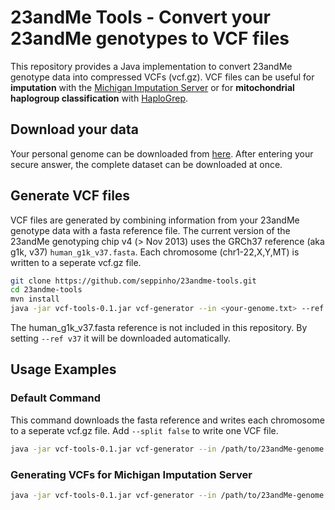 # 23andMe Tools - Convert your 23andMe genotypes to VCF files

This repository provides a Java implementation to convert 23andMe genotype data into compressed VCFs (vcf.gz). VCF files can be useful for **imputation** with the [Michigan Imputation Server](https://imputationserver.sph.umich.edu) or for **mitochondrial haplogroup classification** with [HaploGrep](http://haplogrep.uibk.ac.at).

## Download your data
Your personal genome can be downloaded from [here](https://www.23andme.com/you/download). After entering your secure answer, the complete dataset can be downloaded at once.

## Generate VCF files
VCF files are generated by combining information from your 23andMe genotype data with a fasta reference file. The current version of the 23andMe genotyping chip v4 (> Nov 2013) uses the GRCh37 reference (aka g1k, v37) ```human_g1k_v37.fasta```. Each chromosome (chr1-22,X,Y,MT) is written to a seperate vcf.gz file.

```bash
git clone https://github.com/seppinho/23andme-tools.git
cd 23andme-tools
mvn install
java -jar vcf-tools-0.1.jar vcf-generator --in <your-genome.txt> --ref </path/to/human_g1k_v37.fasta> --out <vcf-destination-folder>

```
The human_g1k_v37.fasta reference is not included in this repository. By setting ```--ref v37``` it will be downloaded automatically.

## Usage Examples

### Default Command
This command downloads the fasta reference and writes each chromosome to a seperate vcf.gz file. Add ```--split false``` to write one VCF file. 

```bash
java -jar vcf-tools-0.1.jar vcf-generator --in /path/to/23andMe-genome.txt --ref v37 --out /path/to/vcfDir 
```

### Generating VCFs for Michigan Imputation Server

```bash
java -jar vcf-tools-0.1.jar vcf-generator --in /path/to/23andMe-genome.txt --ref /path/to/human_g1k_v37.fasta --out /path/to/vcfDir --exclude X,Y,MT
```
